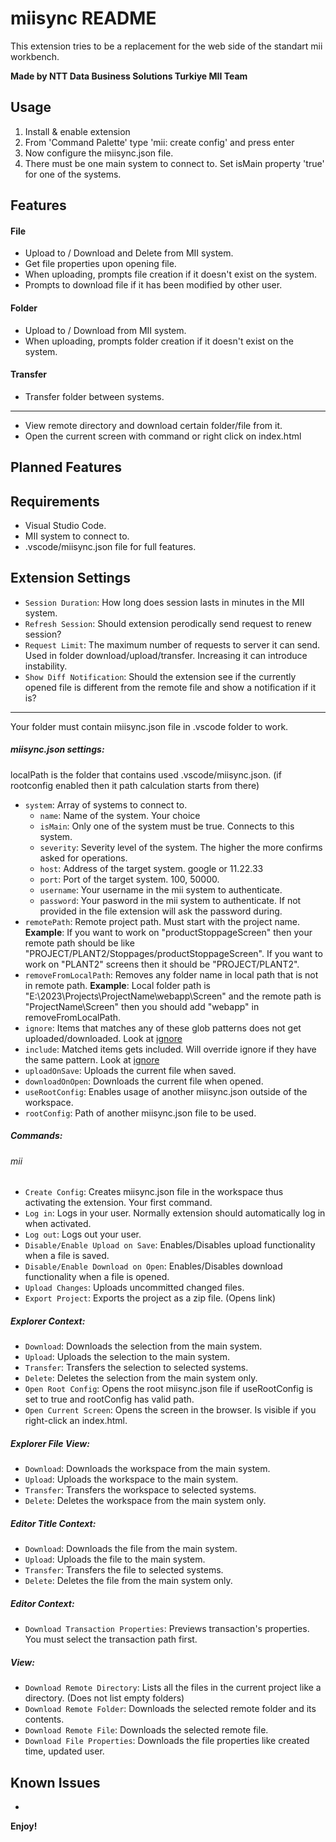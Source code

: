 
# miisync README

This extension tries to be a replacement for the web side of the standart mii workbench.

**Made by NTT Data Business Solutions Turkiye MII Team**

## Usage

1. Install & enable extension
2. From 'Command Palette' type 'mii: create config' and press enter
4. Now configure the miisync.json file.
5. There must be one main system to connect to. Set isMain property 'true' for one of the systems.


## Features

#### File
- Upload to / Download and Delete from MII system.
- Get file properties upon opening file.
- When uploading, prompts file creation if it doesn't exist on the system.
- Prompts to download file if it has been modified by other user.
#### Folder
- Upload to / Download from MII system.
- When uploading, prompts folder creation if it doesn't exist on the system.
#### Transfer
- Transfer folder between systems.
------------

- View remote directory and download certain folder/file from it.
- Open the current screen with command or right click on index.html

## Planned Features

## Requirements

- Visual Studio Code.
- MII system to connect to.
- .vscode/miisync.json file for full features.

## Extension Settings

* `Session Duration`: How long does session lasts in minutes in the MII system.
* `Refresh Session`: Should extension perodically send request to renew session?
* `Request Limit`: The maximum number of requests to server it can send. Used in folder download/upload/transfer. Increasing it can introduce instability.
* `Show Diff Notification`: Should the extension see if the currently opened file is different from the remote file and show a notification if it is?

------------



Your folder must contain miisync.json file in .vscode folder to work.

##### miisync.json settings:
localPath is the folder that contains used .vscode/miisync.json. (if rootconfig enabled then it path calculation starts from there)
* `system`: Array of systems to connect to.
    * `name`: Name of the system. Your choice
    * `isMain`: Only one of the system must be true. Connects to this system.
    * `severity`: Severity level of the system. The higher the more confirms asked for operations.
    * `host`: Address of the target system. google or 11.22.33
    * `port`: Port of the target system. 100, 50000.
    * `username`: Your username in the mii system to authenticate.
    * `password`: Your pasword in the mii system to authenticate. If not provided in the file extension will ask the password during.
* `remotePath`: Remote project path. Must start with the project name.
**Example**: If you want to work on "productStoppageScreen" then your remote path should be like "PROJECT/PLANT2/Stoppages/productStoppageScreen". If you want to work on "PLANT2" screens then it should be "PROJECT/PLANT2".
* `removeFromLocalPath`: Removes any folder name in local path that is not in remote path.
**Example**: Local folder path is "E:\2023\Projects\ProjectName\webapp\Screen" and the remote path is "ProjectName\Screen" then you should add "webapp" in removeFromLocalPath. 
* `ignore`: Items that matches any of these glob patterns does not get uploaded/downloaded. Look at [ignore](https://github.com/kaelzhang/node-ignore)
* `include`: Matched items gets included. Will override ignore if they have the same pattern. Look at [ignore](https://github.com/kaelzhang/node-ignore)
* `uploadOnSave`: Uploads the current file when saved.
* `downloadOnOpen`: Downloads the current file when opened.
* `useRootConfig`: Enables usage of another miisync.json outside of the workspace.
* `rootConfig`: Path of another miisync.json file to be used.

##### Commands:

###### mii
* `Create Config`: Creates miisync.json file in the workspace thus activating the extension. Your first command.
* `Log in`: Logs in your user. Normally extension should automatically log in when activated.
* `Log out`: Logs out your user. 
* `Disable/Enable Upload on Save`: Enables/Disables upload functionality when a file is saved. 
* `Disable/Enable Download on Open`: Enables/Disables download functionality when a file is opened. 
* `Upload Changes`: Uploads uncommitted changed files.
* `Export Project`: Exports the project as a zip file. (Opens link)


##### Explorer Context:
* `Download`: Downloads the selection from the main system.
* `Upload`: Uploads the selection to the main system.
* `Transfer`: Transfers the selection to selected systems.
* `Delete`: Deletes the selection from the main system only.
* `Open Root Config`: Opens the root miisync.json file if useRootConfig is set to true and rootConfig has valid path.
* `Open Current Screen`: Opens the screen in the browser. Is visible if you right-click an index.html.

##### Explorer File View:
* `Download`: Downloads the workspace from the main system.
* `Upload`: Uploads the workspace to the main system.
* `Transfer`: Transfers the workspace to selected systems.
* `Delete`: Deletes the workspace from the main system only.

##### Editor Title Context:
* `Download`: Downloads the file from the main system.
* `Upload`: Uploads the file to the main system.
* `Transfer`: Transfers the file to selected systems.
* `Delete`: Deletes the file from the main system only.

##### Editor Context:
* `Download Transaction Properties`: Previews transaction's properties. You must select the transaction path first.


##### View:
* `Download Remote Directory`: Lists all the files in the current project like a directory. (Does not list empty folders)
* `Download Remote Folder`: Downloads the selected remote folder and its contents.
* `Download Remote File`: Downloads the selected remote file.
* `Download File Properties`: Downloads the file properties like created time, updated user.

## Known Issues

- 

**Enjoy!**
